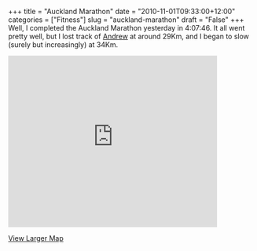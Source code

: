 +++
title = "Auckland Marathon"
date = "2010-11-01T09:33:00+12:00"
categories = ["Fitness"]
slug = "auckland-marathon"
draft = "False"
+++
Well, I completed the Auckland Marathon yesterday in 4:07:46. It all went
pretty well, but I lost track of [Andrew](http://www.andrewisgettingfit.com) at
around 29Km, and I began to slow (surely but increasingly) at 34Km.

<iframe width="425" height="350" frameborder="0" scrolling="no" marginheight="0" marginwidth="0" src="http://maps.google.com/?q=http:%2F%2Fshare.abvio.com%2F4df8%2F7197%2F4cb5%2F61b3%2FRunmeter-Run-20101031-0612.kml&amp;ie=UTF8&amp;ll=-36.819475,174.797388&amp;spn=0.067718,0.115715&amp;output=embed">
</iframe>

[View Larger
Map](http://maps.google.com/?q=http:%2F%2Fshare.abvio.com%2F4df8%2F7197%2F4cb5%2F61b3%2FRunmeter-Run-20101031-0612.kml&ie=UTF8&ll=--36.819475,174.797388&spn=0.067718,0.115715&source=embed)

